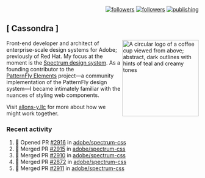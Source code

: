 <p align="right"><a rel="me" href="https://front-end.social/@castastrophe">
    <img alt="followers" title="Follow me on Mastodon" src="https://img.shields.io/mastodon/follow/109297102751309835?domain=https%3A%2F%2Ffront-end.social&label=Follow&logo=mastodon&logoColor=white&style=for-the-badge&labelColor=008080&color=006969"/></a>
  <a href="https://codepen.io/castastrophe/">
    <img alt="followers" title="Follow me on CodePen" src="https://img.shields.io/badge/23-1?color=640464&labelColor=7c007c&style=for-the-badge&logo=codepen&label=Follow"/></a>
<a href="https://castastrophe.medium.com/">
    <img alt="publishing" title="View articles on Medium" src="https://img.shields.io/badge/107-1?color=666&labelColor=444&label=subscribe&logo=medium&logoColor=white&style=for-the-badge"/></a>
</p>

## [&nbsp;Cassondra&nbsp;]

<img align="right" src="https://github-production-user-asset-6210df.s3.amazonaws.com/1840295/253016758-ba468774-1cd3-42c2-8f43-947b5eeb5edf.png" height="200" alt="A circular logo of a coffee cup viewed from above; abstract, dark outlines with hints of teal and creamy tones">

Front-end developer and architect of enterprise-scale design systems for Adobe; previously of Red Hat. My focus at the moment is the [Spectrum design system](https://github.com/adobe/spectrum-css). As a founding contributor to the [PatternFly&nbsp;Elements](https://github.com/patternfly/patternfly-elements) project&mdash;a community implementation of the PatternFly design system&mdash;I became intimately familiar with the nuances of styling web components.

Visit [allons-y.llc](http://allons-y.llc/) for more about how we might work together.

### Recent activity

<!--START_SECTION:activity-->
1. 💪 Opened PR [#2916](https://github.com/adobe/spectrum-css/pull/2916) in [adobe/spectrum-css](https://github.com/adobe/spectrum-css)
2. 🎉 Merged PR [#2915](https://github.com/adobe/spectrum-css/pull/2915) in [adobe/spectrum-css](https://github.com/adobe/spectrum-css)
3. 🎉 Merged PR [#2910](https://github.com/adobe/spectrum-css/pull/2910) in [adobe/spectrum-css](https://github.com/adobe/spectrum-css)
4. 🎉 Merged PR [#2872](https://github.com/adobe/spectrum-css/pull/2872) in [adobe/spectrum-css](https://github.com/adobe/spectrum-css)
5. 🎉 Merged PR [#2911](https://github.com/adobe/spectrum-css/pull/2911) in [adobe/spectrum-css](https://github.com/adobe/spectrum-css)
<!--END_SECTION:activity-->
